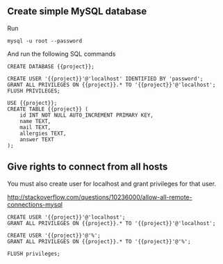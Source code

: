 Create simple MySQL database
----------------------------

Run

    mysql -u root --password

And run the following SQL commands

    CREATE DATABASE {{project}};

    CREATE USER '{{project}}'@'localhost' IDENTIFIED BY 'password';
    GRANT ALL PRIVILEGES ON {{project}}.* TO '{{project}}'@'localhost';
    FLUSH PRIVILEGES;

    USE {{project}};
    CREATE TABLE {{project}} (
        id INT NOT NULL AUTO_INCREMENT PRIMARY KEY,
        name TEXT,
        mail TEXT,
        allergies TEXT,
        answer TEXT
    );

Give rights to connect from all hosts
-------------------------------------

You must also create user for localhost and grant privileges for that user.

http://stackoverflow.com/questions/10236000/allow-all-remote-connections-mysql

    CREATE USER '{{project}}'@'localhost';
    GRANT ALL PRIVILEGES ON {{project}}.* TO '{{project}}'@'localhost';

    CREATE USER '{{project}}'@'%';
    GRANT ALL PRIVILEGES ON {{project}}.* TO '{{project}}'@'%';

    FLUSH privileges;
